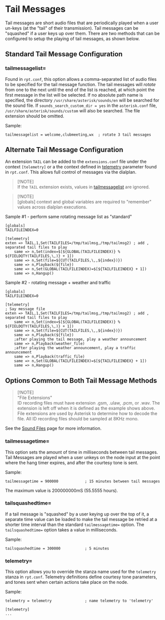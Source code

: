 # Tail Messages
Tail messages are short audio files that are periodically played when a user un-keys (at the "tail" of their transmission). Tail messages can be "squashed" if a user keys up over them.
There are two methods that can be configured to setup the playing of tail messages, as shown below.

## Standard Tail Message Configuration

### tailmessagelist=
Found in `rpt.conf`, this option allows a comma-separated list of audio files to be specified for the tail message function. The tail messages will *rotate* from one to the next until the end of the list is reached, at which point the first message in the list will be selected. If no absolute path name is specified, the directory `/usr/share/asterisk/sounds/en` will be searched for the sound file.  If `sounds_search_custom_dir = yes` in the `asterisk.conf` file, `/usr/share/asterisk/sounds/custom` will also be searched. 
The file extension should be omitted.

Sample:

```
tailmessagelist = welcome,clubmeeting,wx  ; rotate 3 tail messages
```

## Alternate Tail Message Configuration

An extension `TAIL` can be added to the `extensions.conf` file under the context `[telemetry]` or a the context defined in [telemetry](#telemetry) parameter found in `rpt.conf`.  This allows full control of messages via the dialplan.

> [!NOTE]<br>
>If the `TAIL` extension exists, values in [tailmessagelist](#tailmessagelist) are ignored.

> [!NOTE]<br>
>[globals] context and global variables are required to "remember" values across dialplan executions.


Sample #1 - perform same rotating message list as "standard"
```
[globals]
TAILFILEINDEX=0

[telemetry]
exten => TAIL,1,Set(TAILFILES=/tmp/tailmsg,/tmp/tailmsg2) ; add , separated tail files to play
	same => n,Set(index=$[${GLOBAL(TAILFILEINDEX)} % ${FIELDQTY(TAILFILES,\,)} + 1])
	same => n,Set(file=${CUT(TAILFILES,\,,${index})})
	same => n,Playback(${file})
	same => n,Set(GLOBAL(TAILFILEINDEX)=$[${TAILFILEINDEX} + 1]) 
    same => n,Hangup() 
```

Sample #2 - rotating message + weather and traffic
```
[globals]
TAILFILEINDEX=0

[telemetry]
; Say message file
exten => TAIL,1,Set(TAILFILES=/tmp/tailmsg,/tmp/tailmsg2) ; add , separated tail files to play
	same => n,Set(index=$[${GLOBAL(TAILFILEINDEX)} % ${FIELDQTY(TAILFILES,\,)} + 1])
	same => n,Set(file=${CUT(TAILFILES,\,,${index})})
	same => n,Playback(${file})
 	;after playing the tail message, play a weather announcement
  	same => n,Playback(weather_file)
  	;after playing the weather announcement, play a traffic announcement
  	same => n,Playback(traffic_file)
	same => n,Set(GLOBAL(TAILFILEINDEX)=$[${TAILFILEINDEX} + 1]) 
  	same => n,Hangup()
```

## Options Common to Both Tail Message Methods

> [!NOTE]<br>
>"File Extensions"<br>
>ID recording files must have extension .gsm, .ulaw, .pcm, or .wav. The extension is left off when it is defined as the example shows above. File extensions are used by Asterisk to determine how to decode the file. All ID recording files should be sampled at 8KHz mono.

See the [Sound Files](../adv-topics/soundfiles.md) page for more information.

### tailmessagetime=
This option sets the amount of time in milliseconds between tail messages. Tail Messages are played when a user unkeys on the node input at the point where the hang timer expires, and after the courtesy tone is sent.

Sample:

```
tailmessagetime = 900000            ; 15 minutes between tail messages
```

The maximum value is 200000000mS (55.5555 hours).

### tailsquashedtime=
If a tail message is "squashed" by a user keying up over the top of it, a separate time value can be loaded to make the tail message be retried at a shorter time interval than the standard `tailmessagetime=` option. The `tailsquashedtime=` option takes a value in milliseconds.

Sample:

```
tailsquashedtime = 300000           ; 5 minutes
```

### telemetry=
This option allows you to override the stanza name used for the `telemetry` stanza in `rpt.conf`. Telemetry definitions define courtesy tone parameters, and tones sent when certain actions take place on the node.

Sample:

```
telemetry = telemetry               ; name telemetry to 'telemetry'

[telemetry]
...
```
